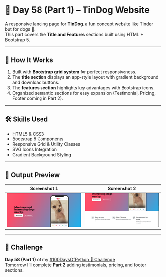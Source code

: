 # 🐶 Day 58 (Part 1) – TinDog Website

A responsive landing page for **TinDog**, a fun concept website like Tinder but for dogs 🐾.  
This part covers the **Title and Features** sections built using HTML + Bootstrap 5.

---

## 🚀 How It Works
1. Built with **Bootstrap grid system** for perfect responsiveness.  
2. The **title section** displays an app-style layout with gradient background and download buttons.  
3. The **features section** highlights key advantages with Bootstrap icons.  
4. Organized semantic sections for easy expansion (Testimonial, Pricing, Footer coming in Part 2).

---

## 🛠 Skills Used
- HTML5 & CSS3  
- Bootstrap 5 Components  
- Responsive Grid & Utility Classes  
- SVG Icons Integration  
- Gradient Background Styling  

---

## 📸 Output Preview
| Screenshot 1 | Screenshot 2 |
|:-------------:|:-------------:|
| <img src="assets/images/Screenshot1.png" width="480"> | <img src="assets/images/Screenshot2.png" width="480"> |

---

## 📅 Challenge
**Day 58 (Part 1)** of my [#100DaysOfPython 🐍 Challenge](https://github.com/chiragdhawan07/100-days-of-python)  
Tomorrow I’ll complete **Part 2** adding testimonials, pricing, and footer sections.
